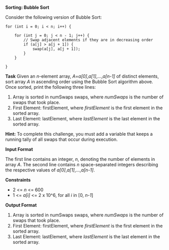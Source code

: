 **Sorting: Bubble Sort**

Consider the following version of Bubble Sort:

```
for (int i = 0; i < n; i++) {
    
    for (int j = 0; j < n - 1; j++) {
        // Swap adjacent elements if they are in decreasing order
        if (a[j] > a[j + 1]) {
            swap(a[j], a[j + 1]);
        }
    }
    
}
```

**Task** 
Given an _n_-element array, _A_=_a[0]_,_a[1]_,...,_a[n-1]_ of distinct elements,
 sort array _A_ in ascending order using the Bubble Sort algorithm above. 
 Once sorted, print the following three lines:
 
1. Array is sorted in numSwaps swaps, where _numSwaps_ is the number of swaps that took place.
2. First Element: firstElement, where _firstElement_ is the first element in the sorted array.
3. Last Element: lastElement, where _lastElement_ is the last element in the sorted array.

**Hint:** To complete this challenge, you must add a variable that keeps a running tally of all swaps that occur during execution.

**Input Format**

The first line contains an integer, _n_, denoting the number of elements in array _A_. 
The second line contains _n_ space-separated integers describing the respective values of _a[0]_,_a[1]_,...,_a[n-1]_.

**Constraints**
- 2 <= _n_ <= 600
- 1 <= _a[i]_ <= 2 x 10^6, for all _i_ in [0, _n-1_]

**Output Format**
1. Array is sorted in numSwaps swaps, where _numSwaps_ is the number of swaps that took place.
2. First Element: firstElement, where _firstElement_ is the first element in the sorted array.
3. Last Element: lastElement, where _lastElement_ is the last element in the sorted array.
